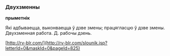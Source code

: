 ### Двухзменны
**прыметнік**

Які адбываецца, выконваецца ў дзве змены; працягласцю ў дзве змены. Двухзменная работа. Д. рабочы дзень.

<a rel="author">[http://rv-blr.com/](http://rv-blr.com/slounik.jsp?letterId=0&maskId=0&pageId=825)</a>
